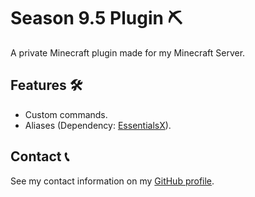 # Season 9.5 Plugin ⛏️

A private Minecraft plugin made for my Minecraft Server.

## Features 🛠

- Custom commands.
- Aliases (Dependency: [EssentialsX](https://github.com/EssentialsX/Essentials)).

## Contact 📞

See my contact information on my [GitHub profile](https://github.com/bernardodangelo).
